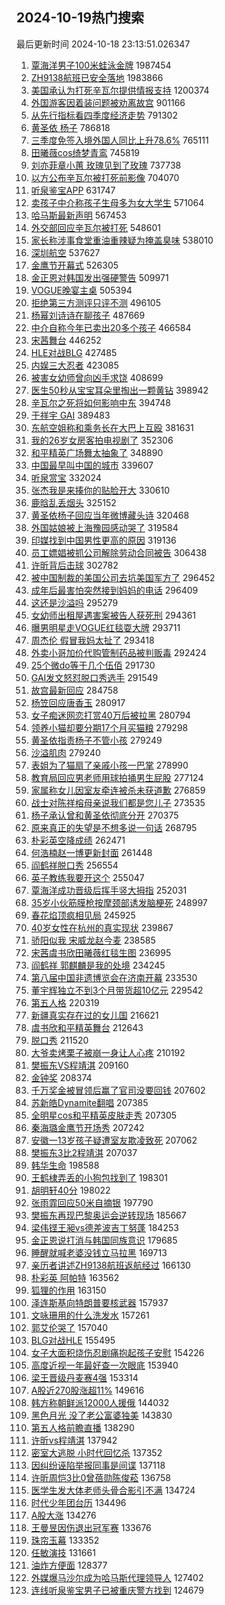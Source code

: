 ## 2024-10-19热门搜索 
最后更新时间 2024-10-18 23:13:51.026347 
1. [覃海洋男子100米蛙泳金牌](https://s.weibo.com/weibo?q=%23%E8%A6%83%E6%B5%B7%E6%B4%8B%E7%94%B7%E5%AD%90100%E7%B1%B3%E8%9B%99%E6%B3%B3%E9%87%91%E7%89%8C%23&t=31&band_rank=1&Refer=top) 1987454
1. [ZH9138航班已安全落地](https://s.weibo.com/weibo?q=%23ZH9138%E8%88%AA%E7%8F%AD%E5%B7%B2%E5%AE%89%E5%85%A8%E8%90%BD%E5%9C%B0%23&t=31&band_rank=1&Refer=top) 1983866
1. [美国承认为打死辛瓦尔提供情报支持](https://s.weibo.com/weibo?q=%23%E7%BE%8E%E5%9B%BD%E6%89%BF%E8%AE%A4%E4%B8%BA%E6%89%93%E6%AD%BB%E8%BE%9B%E7%93%A6%E5%B0%94%E6%8F%90%E4%BE%9B%E6%83%85%E6%8A%A5%E6%94%AF%E6%8C%81%23&t=31&band_rank=1&Refer=top) 1200374
1. [外国游客因着装问题被劝离故宫](https://s.weibo.com/weibo?q=%23%E5%A4%96%E5%9B%BD%E6%B8%B8%E5%AE%A2%E5%9B%A0%E7%9D%80%E8%A3%85%E9%97%AE%E9%A2%98%E8%A2%AB%E5%8A%9D%E7%A6%BB%E6%95%85%E5%AE%AB%23&t=31&band_rank=2&Refer=top) 901166
1. [从先行指标看四季度经济走势](https://s.weibo.com/weibo?q=%23%E4%BB%8E%E5%85%88%E8%A1%8C%E6%8C%87%E6%A0%87%E7%9C%8B%E5%9B%9B%E5%AD%A3%E5%BA%A6%E7%BB%8F%E6%B5%8E%E8%B5%B0%E5%8A%BF%23&t=31&band_rank=3&Refer=top) 791302
1. [黄圣依 杨子](https://s.weibo.com/weibo?q=%E9%BB%84%E5%9C%A3%E4%BE%9D%20%E6%9D%A8%E5%AD%90&t=31&band_rank=4&Refer=top) 786818
1. [三季度免签入境外国人同比上升78.6%](https://s.weibo.com/weibo?q=%23%E4%B8%89%E5%AD%A3%E5%BA%A6%E5%85%8D%E7%AD%BE%E5%85%A5%E5%A2%83%E5%A4%96%E5%9B%BD%E4%BA%BA%E5%90%8C%E6%AF%94%E4%B8%8A%E5%8D%8778.6%25%23&t=31&band_rank=3&Refer=top) 765111
1. [田曦薇cos绮梦青鸾](https://s.weibo.com/weibo?q=%23%E7%94%B0%E6%9B%A6%E8%96%87cos%E7%BB%AE%E6%A2%A6%E9%9D%92%E9%B8%BE%23&t=31&band_rank=4&Refer=top) 745819
1. [刘亦菲章小蕙 玫瑰见到了玫瑰](https://s.weibo.com/weibo?q=%E5%88%98%E4%BA%A6%E8%8F%B2%E7%AB%A0%E5%B0%8F%E8%95%99%20%E7%8E%AB%E7%91%B0%E8%A7%81%E5%88%B0%E4%BA%86%E7%8E%AB%E7%91%B0&t=31&band_rank=5&Refer=top) 737738
1. [以方公布辛瓦尔被打死前影像](https://s.weibo.com/weibo?q=%E4%BB%A5%E6%96%B9%E5%85%AC%E5%B8%83%E8%BE%9B%E7%93%A6%E5%B0%94%E8%A2%AB%E6%89%93%E6%AD%BB%E5%89%8D%E5%BD%B1%E5%83%8F&t=31&band_rank=6&Refer=top) 704070
1. [听泉鉴宝APP](https://s.weibo.com/weibo?q=%23%E5%90%AC%E6%B3%89%E9%89%B4%E5%AE%9DAPP%23&t=31&band_rank=5&Refer=top) 631747
1. [卖孩子中介称孩子生母多为女大学生](https://s.weibo.com/weibo?q=%23%E5%8D%96%E5%AD%A9%E5%AD%90%E4%B8%AD%E4%BB%8B%E7%A7%B0%E5%AD%A9%E5%AD%90%E7%94%9F%E6%AF%8D%E5%A4%9A%E4%B8%BA%E5%A5%B3%E5%A4%A7%E5%AD%A6%E7%94%9F%23&t=31&band_rank=6&Refer=top) 571064
1. [哈马斯最新声明](https://s.weibo.com/weibo?q=%23%E5%93%88%E9%A9%AC%E6%96%AF%E6%9C%80%E6%96%B0%E5%A3%B0%E6%98%8E%23&t=31&band_rank=7&Refer=top) 567453
1. [外交部回应辛瓦尔被打死](https://s.weibo.com/weibo?q=%23%E5%A4%96%E4%BA%A4%E9%83%A8%E5%9B%9E%E5%BA%94%E8%BE%9B%E7%93%A6%E5%B0%94%E8%A2%AB%E6%89%93%E6%AD%BB%23&t=31&band_rank=2&Refer=top) 548601
1. [家长称涉事食堂重油重辣疑为掩盖臭味](https://s.weibo.com/weibo?q=%23%E5%AE%B6%E9%95%BF%E7%A7%B0%E6%B6%89%E4%BA%8B%E9%A3%9F%E5%A0%82%E9%87%8D%E6%B2%B9%E9%87%8D%E8%BE%A3%E7%96%91%E4%B8%BA%E6%8E%A9%E7%9B%96%E8%87%AD%E5%91%B3%23&t=31&band_rank=7&Refer=top) 538010
1. [深圳航空](https://s.weibo.com/weibo?q=%E6%B7%B1%E5%9C%B3%E8%88%AA%E7%A9%BA&t=31&band_rank=4&Refer=top) 537627
1. [金鹰节开幕式](https://s.weibo.com/weibo?q=%E9%87%91%E9%B9%B0%E8%8A%82%E5%BC%80%E5%B9%95%E5%BC%8F&t=31&band_rank=8&Refer=top) 526305
1. [金正恩对韩国发出强硬警告](https://s.weibo.com/weibo?q=%23%E9%87%91%E6%AD%A3%E6%81%A9%E5%AF%B9%E9%9F%A9%E5%9B%BD%E5%8F%91%E5%87%BA%E5%BC%BA%E7%A1%AC%E8%AD%A6%E5%91%8A%23&t=31&band_rank=9&Refer=top) 509971
1. [VOGUE晚宴主桌](https://s.weibo.com/weibo?q=VOGUE%E6%99%9A%E5%AE%B4%E4%B8%BB%E6%A1%8C&t=31&band_rank=5&Refer=top) 505394
1. [拒绝第三方测评只评不测](https://s.weibo.com/weibo?q=%23%E6%8B%92%E7%BB%9D%E7%AC%AC%E4%B8%89%E6%96%B9%E6%B5%8B%E8%AF%84%E5%8F%AA%E8%AF%84%E4%B8%8D%E6%B5%8B%23&t=31&band_rank=10&Refer=top) 496105
1. [杨幂刘诗诗在聊孩子](https://s.weibo.com/weibo?q=%23%E6%9D%A8%E5%B9%82%E5%88%98%E8%AF%97%E8%AF%97%E5%9C%A8%E8%81%8A%E5%AD%A9%E5%AD%90%23&t=31&band_rank=11&Refer=top) 487669
1. [中介自称今年已卖出20多个孩子](https://s.weibo.com/weibo?q=%23%E4%B8%AD%E4%BB%8B%E8%87%AA%E7%A7%B0%E4%BB%8A%E5%B9%B4%E5%B7%B2%E5%8D%96%E5%87%BA20%E5%A4%9A%E4%B8%AA%E5%AD%A9%E5%AD%90%23&t=31&band_rank=6&Refer=top) 466584
1. [宋茜舞台](https://s.weibo.com/weibo?q=%E5%AE%8B%E8%8C%9C%E8%88%9E%E5%8F%B0&t=31&band_rank=9&Refer=top) 446252
1. [HLE对战BLG](https://s.weibo.com/weibo?q=%23HLE%E5%AF%B9%E6%88%98BLG%23&t=31&band_rank=13&Refer=top) 427485
1. [内娱三大忍者](https://s.weibo.com/weibo?q=%E5%86%85%E5%A8%B1%E4%B8%89%E5%A4%A7%E5%BF%8D%E8%80%85&t=31&band_rank=14&Refer=top) 423085
1. [被害女幼师曾向凶手求饶](https://s.weibo.com/weibo?q=%23%E8%A2%AB%E5%AE%B3%E5%A5%B3%E5%B9%BC%E5%B8%88%E6%9B%BE%E5%90%91%E5%87%B6%E6%89%8B%E6%B1%82%E9%A5%B6%23&t=31&band_rank=11&Refer=top) 408699
1. [医生50秒从宝宝耳朵里掏出一颗黄钻](https://s.weibo.com/weibo?q=%23%E5%8C%BB%E7%94%9F50%E7%A7%92%E4%BB%8E%E5%AE%9D%E5%AE%9D%E8%80%B3%E6%9C%B5%E9%87%8C%E6%8E%8F%E5%87%BA%E4%B8%80%E9%A2%97%E9%BB%84%E9%92%BB%23&t=31&band_rank=12&Refer=top) 398942
1. [辛瓦尔之死将如何影响中东](https://s.weibo.com/weibo?q=%23%E8%BE%9B%E7%93%A6%E5%B0%94%E4%B9%8B%E6%AD%BB%E5%B0%86%E5%A6%82%E4%BD%95%E5%BD%B1%E5%93%8D%E4%B8%AD%E4%B8%9C%23&t=31&band_rank=15&Refer=top) 394748
1. [于祥宇 GAI](https://s.weibo.com/weibo?q=%E4%BA%8E%E7%A5%A5%E5%AE%87%20GAI&t=31&band_rank=16&Refer=top) 389483
1. [东航空姐称和乘务长在大巴上互殴](https://s.weibo.com/weibo?q=%23%E4%B8%9C%E8%88%AA%E7%A9%BA%E5%A7%90%E7%A7%B0%E5%92%8C%E4%B9%98%E5%8A%A1%E9%95%BF%E5%9C%A8%E5%A4%A7%E5%B7%B4%E4%B8%8A%E4%BA%92%E6%AE%B4%23&t=31&band_rank=14&Refer=top) 381631
1. [我的26岁女房客拍电视剧了](https://s.weibo.com/weibo?q=%E6%88%91%E7%9A%8426%E5%B2%81%E5%A5%B3%E6%88%BF%E5%AE%A2%E6%8B%8D%E7%94%B5%E8%A7%86%E5%89%A7%E4%BA%86&t=31&band_rank=7&Refer=top) 352306
1. [和平精英广场舞太抽象了](https://s.weibo.com/weibo?q=%23%E5%92%8C%E5%B9%B3%E7%B2%BE%E8%8B%B1%E5%B9%BF%E5%9C%BA%E8%88%9E%E5%A4%AA%E6%8A%BD%E8%B1%A1%E4%BA%86%23&t=31&band_rank=16&Refer=top) 348890
1. [中国最早叫中国的城市](https://s.weibo.com/weibo?q=%23%E4%B8%AD%E5%9B%BD%E6%9C%80%E6%97%A9%E5%8F%AB%E4%B8%AD%E5%9B%BD%E7%9A%84%E5%9F%8E%E5%B8%82%23&t=31&band_rank=17&Refer=top) 339607
1. [听泉赏宝](https://s.weibo.com/weibo?q=%23%E5%90%AC%E6%B3%89%E8%B5%8F%E5%AE%9D%23&t=31&band_rank=18&Refer=top) 332024
1. [张杰我是来揍你的贴脸开大](https://s.weibo.com/weibo?q=%23%E5%BC%A0%E6%9D%B0%E6%88%91%E6%98%AF%E6%9D%A5%E6%8F%8D%E4%BD%A0%E7%9A%84%E8%B4%B4%E8%84%B8%E5%BC%80%E5%A4%A7%23&t=31&band_rank=19&Refer=top) 330610
1. [鹿晗乱丢烟头](https://s.weibo.com/weibo?q=%23%E9%B9%BF%E6%99%97%E4%B9%B1%E4%B8%A2%E7%83%9F%E5%A4%B4%23&t=31&band_rank=21&Refer=top) 325152
1. [黄圣依杨子回应当年微博藏头诗](https://s.weibo.com/weibo?q=%E9%BB%84%E5%9C%A3%E4%BE%9D%E6%9D%A8%E5%AD%90%E5%9B%9E%E5%BA%94%E5%BD%93%E5%B9%B4%E5%BE%AE%E5%8D%9A%E8%97%8F%E5%A4%B4%E8%AF%97&t=31&band_rank=22&Refer=top) 320468
1. [外国姑娘被上海豫园感动哭了](https://s.weibo.com/weibo?q=%23%E5%A4%96%E5%9B%BD%E5%A7%91%E5%A8%98%E8%A2%AB%E4%B8%8A%E6%B5%B7%E8%B1%AB%E5%9B%AD%E6%84%9F%E5%8A%A8%E5%93%AD%E4%BA%86%23&t=31&band_rank=23&Refer=top) 319584
1. [印媒找到中国男性更高的原因](https://s.weibo.com/weibo?q=%23%E5%8D%B0%E5%AA%92%E6%89%BE%E5%88%B0%E4%B8%AD%E5%9B%BD%E7%94%B7%E6%80%A7%E6%9B%B4%E9%AB%98%E7%9A%84%E5%8E%9F%E5%9B%A0%23&t=31&band_rank=17&Refer=top) 319136
1. [员工嫖娼被抓公司解除劳动合同被告](https://s.weibo.com/weibo?q=%23%E5%91%98%E5%B7%A5%E5%AB%96%E5%A8%BC%E8%A2%AB%E6%8A%93%E5%85%AC%E5%8F%B8%E8%A7%A3%E9%99%A4%E5%8A%B3%E5%8A%A8%E5%90%88%E5%90%8C%E8%A2%AB%E5%91%8A%23&t=31&band_rank=18&Refer=top) 306438
1. [许昕背后击球](https://s.weibo.com/weibo?q=%23%E8%AE%B8%E6%98%95%E8%83%8C%E5%90%8E%E5%87%BB%E7%90%83%23&t=31&band_rank=8&Refer=top) 302782
1. [被中国制裁的美国公司去坑美国军方了](https://s.weibo.com/weibo?q=%23%E8%A2%AB%E4%B8%AD%E5%9B%BD%E5%88%B6%E8%A3%81%E7%9A%84%E7%BE%8E%E5%9B%BD%E5%85%AC%E5%8F%B8%E5%8E%BB%E5%9D%91%E7%BE%8E%E5%9B%BD%E5%86%9B%E6%96%B9%E4%BA%86%23&t=31&band_rank=9&Refer=top) 296452
1. [成年后最害怕突然接到妈妈的电话](https://s.weibo.com/weibo?q=%23%E6%88%90%E5%B9%B4%E5%90%8E%E6%9C%80%E5%AE%B3%E6%80%95%E7%AA%81%E7%84%B6%E6%8E%A5%E5%88%B0%E5%A6%88%E5%A6%88%E7%9A%84%E7%94%B5%E8%AF%9D%23&t=31&band_rank=10&Refer=top) 296409
1. [这还是沙溢吗](https://s.weibo.com/weibo?q=%23%E8%BF%99%E8%BF%98%E6%98%AF%E6%B2%99%E6%BA%A2%E5%90%97%23&t=31&band_rank=11&Refer=top) 295279
1. [女幼师出租屋遇害案被告人获死刑](https://s.weibo.com/weibo?q=%23%E5%A5%B3%E5%B9%BC%E5%B8%88%E5%87%BA%E7%A7%9F%E5%B1%8B%E9%81%87%E5%AE%B3%E6%A1%88%E8%A2%AB%E5%91%8A%E4%BA%BA%E8%8E%B7%E6%AD%BB%E5%88%91%23&t=31&band_rank=12&Refer=top) 294361
1. [曝男明星走VOGUE红毯耍大牌](https://s.weibo.com/weibo?q=%23%E6%9B%9D%E7%94%B7%E6%98%8E%E6%98%9F%E8%B5%B0VOGUE%E7%BA%A2%E6%AF%AF%E8%80%8D%E5%A4%A7%E7%89%8C%23&t=31&band_rank=13&Refer=top) 293711
1. [周杰伦 假冒我妈太扯了](https://s.weibo.com/weibo?q=%E5%91%A8%E6%9D%B0%E4%BC%A6%20%E5%81%87%E5%86%92%E6%88%91%E5%A6%88%E5%A4%AA%E6%89%AF%E4%BA%86&t=31&band_rank=14&Refer=top) 293418
1. [外卖小哥加价代购管制药品被判贩毒](https://s.weibo.com/weibo?q=%23%E5%A4%96%E5%8D%96%E5%B0%8F%E5%93%A5%E5%8A%A0%E4%BB%B7%E4%BB%A3%E8%B4%AD%E7%AE%A1%E5%88%B6%E8%8D%AF%E5%93%81%E8%A2%AB%E5%88%A4%E8%B4%A9%E6%AF%92%23&t=31&band_rank=15&Refer=top) 292424
1. [25个微do等于几个伍佰](https://s.weibo.com/weibo?q=%2325%E4%B8%AA%E5%BE%AEdo%E7%AD%89%E4%BA%8E%E5%87%A0%E4%B8%AA%E4%BC%8D%E4%BD%B0%23&t=31&band_rank=16&Refer=top) 291730
1. [GAI发文怒怼脱口秀选手](https://s.weibo.com/weibo?q=%23GAI%E5%8F%91%E6%96%87%E6%80%92%E6%80%BC%E8%84%B1%E5%8F%A3%E7%A7%80%E9%80%89%E6%89%8B%23&t=31&band_rank=17&Refer=top) 291549
1. [故宫最新回应](https://s.weibo.com/weibo?q=%23%E6%95%85%E5%AE%AB%E6%9C%80%E6%96%B0%E5%9B%9E%E5%BA%94%23&t=31&band_rank=18&Refer=top) 284758
1. [杨笠回应唐香玉](https://s.weibo.com/weibo?q=%23%E6%9D%A8%E7%AC%A0%E5%9B%9E%E5%BA%94%E5%94%90%E9%A6%99%E7%8E%89%23&t=31&band_rank=19&Refer=top) 280917
1. [女子痴迷网恋打赏40万后被拉黑](https://s.weibo.com/weibo?q=%23%E5%A5%B3%E5%AD%90%E7%97%B4%E8%BF%B7%E7%BD%91%E6%81%8B%E6%89%93%E8%B5%8F40%E4%B8%87%E5%90%8E%E8%A2%AB%E6%8B%89%E9%BB%91%23&t=31&band_rank=20&Refer=top) 280794
1. [领养小猫却要分期17个月买猫粮](https://s.weibo.com/weibo?q=%23%E9%A2%86%E5%85%BB%E5%B0%8F%E7%8C%AB%E5%8D%B4%E8%A6%81%E5%88%86%E6%9C%9F17%E4%B8%AA%E6%9C%88%E4%B9%B0%E7%8C%AB%E7%B2%AE%23&t=31&band_rank=19&Refer=top) 279298
1. [黄圣依指责杨子不管小孩](https://s.weibo.com/weibo?q=%23%E9%BB%84%E5%9C%A3%E4%BE%9D%E6%8C%87%E8%B4%A3%E6%9D%A8%E5%AD%90%E4%B8%8D%E7%AE%A1%E5%B0%8F%E5%AD%A9%23&t=31&band_rank=20&Refer=top) 279249
1. [沙溢肌肉](https://s.weibo.com/weibo?q=%E6%B2%99%E6%BA%A2%E8%82%8C%E8%82%89&t=31&band_rank=22&Refer=top) 279240
1. [表姐为了猫扇了亲戚小孩一巴掌](https://s.weibo.com/weibo?q=%23%E8%A1%A8%E5%A7%90%E4%B8%BA%E4%BA%86%E7%8C%AB%E6%89%87%E4%BA%86%E4%BA%B2%E6%88%9A%E5%B0%8F%E5%AD%A9%E4%B8%80%E5%B7%B4%E6%8E%8C%23&t=31&band_rank=23&Refer=top) 278990
1. [教育局回应男老师用球拍捅男生屁股](https://s.weibo.com/weibo?q=%23%E6%95%99%E8%82%B2%E5%B1%80%E5%9B%9E%E5%BA%94%E7%94%B7%E8%80%81%E5%B8%88%E7%94%A8%E7%90%83%E6%8B%8D%E6%8D%85%E7%94%B7%E7%94%9F%E5%B1%81%E8%82%A1%23&t=31&band_rank=24&Refer=top) 277124
1. [家属称女儿因室友牵连被杀未获道歉](https://s.weibo.com/weibo?q=%23%E5%AE%B6%E5%B1%9E%E7%A7%B0%E5%A5%B3%E5%84%BF%E5%9B%A0%E5%AE%A4%E5%8F%8B%E7%89%B5%E8%BF%9E%E8%A2%AB%E6%9D%80%E6%9C%AA%E8%8E%B7%E9%81%93%E6%AD%89%23&t=31&band_rank=25&Refer=top) 276859
1. [战士对陈祥榕母亲说我们都是您儿子](https://s.weibo.com/weibo?q=%23%E6%88%98%E5%A3%AB%E5%AF%B9%E9%99%88%E7%A5%A5%E6%A6%95%E6%AF%8D%E4%BA%B2%E8%AF%B4%E6%88%91%E4%BB%AC%E9%83%BD%E6%98%AF%E6%82%A8%E5%84%BF%E5%AD%90%23&t=31&band_rank=24&Refer=top) 273535
1. [杨子承认曾和黄圣依彻底分开](https://s.weibo.com/weibo?q=%23%E6%9D%A8%E5%AD%90%E6%89%BF%E8%AE%A4%E6%9B%BE%E5%92%8C%E9%BB%84%E5%9C%A3%E4%BE%9D%E5%BD%BB%E5%BA%95%E5%88%86%E5%BC%80%23&t=31&band_rank=25&Refer=top) 270375
1. [原来真正的失望是不想多说一句话](https://s.weibo.com/weibo?q=%E5%8E%9F%E6%9D%A5%E7%9C%9F%E6%AD%A3%E7%9A%84%E5%A4%B1%E6%9C%9B%E6%98%AF%E4%B8%8D%E6%83%B3%E5%A4%9A%E8%AF%B4%E4%B8%80%E5%8F%A5%E8%AF%9D&t=31&band_rank=26&Refer=top) 268795
1. [朴彩英空降成绩](https://s.weibo.com/weibo?q=%23%E6%9C%B4%E5%BD%A9%E8%8B%B1%E7%A9%BA%E9%99%8D%E6%88%90%E7%BB%A9%23&t=31&band_rank=27&Refer=top) 262471
1. [何浩楠赵一博更新封面](https://s.weibo.com/weibo?q=%E4%BD%95%E6%B5%A9%E6%A5%A0%E8%B5%B5%E4%B8%80%E5%8D%9A%E6%9B%B4%E6%96%B0%E5%B0%81%E9%9D%A2&t=31&band_rank=28&Refer=top) 261448
1. [阎鹤祥脱口秀](https://s.weibo.com/weibo?q=%E9%98%8E%E9%B9%A4%E7%A5%A5%E8%84%B1%E5%8F%A3%E7%A7%80&t=31&band_rank=29&Refer=top) 256554
1. [英子教练我要开这个](https://s.weibo.com/weibo?q=%23%E8%8B%B1%E5%AD%90%E6%95%99%E7%BB%83%E6%88%91%E8%A6%81%E5%BC%80%E8%BF%99%E4%B8%AA%23&t=31&band_rank=30&Refer=top) 255047
1. [覃海洋成功晋级后挥手竖大拇指](https://s.weibo.com/weibo?q=%23%E8%A6%83%E6%B5%B7%E6%B4%8B%E6%88%90%E5%8A%9F%E6%99%8B%E7%BA%A7%E5%90%8E%E6%8C%A5%E6%89%8B%E7%AB%96%E5%A4%A7%E6%8B%87%E6%8C%87%23&t=31&band_rank=31&Refer=top) 252031
1. [35岁小伙筋膜枪按摩颈部诱发脑梗死](https://s.weibo.com/weibo?q=%2335%E5%B2%81%E5%B0%8F%E4%BC%99%E7%AD%8B%E8%86%9C%E6%9E%AA%E6%8C%89%E6%91%A9%E9%A2%88%E9%83%A8%E8%AF%B1%E5%8F%91%E8%84%91%E6%A2%97%E6%AD%BB%23&t=31&band_rank=26&Refer=top) 248997
1. [春花焰顶疯相见局](https://s.weibo.com/weibo?q=%23%E6%98%A5%E8%8A%B1%E7%84%B0%E9%A1%B6%E7%96%AF%E7%9B%B8%E8%A7%81%E5%B1%80%23&t=31&band_rank=32&Refer=top) 245925
1. [40岁女性在杭州的真实现状](https://s.weibo.com/weibo?q=%2340%E5%B2%81%E5%A5%B3%E6%80%A7%E5%9C%A8%E6%9D%AD%E5%B7%9E%E7%9A%84%E7%9C%9F%E5%AE%9E%E7%8E%B0%E7%8A%B6%23&t=31&band_rank=33&Refer=top) 239867
1. [骄阳似我 宋威龙赵今麦](https://s.weibo.com/weibo?q=%E9%AA%84%E9%98%B3%E4%BC%BC%E6%88%91%20%E5%AE%8B%E5%A8%81%E9%BE%99%E8%B5%B5%E4%BB%8A%E9%BA%A6&t=31&band_rank=35&Refer=top) 238585
1. [宋茜虞书欣田曦薇红毯生图](https://s.weibo.com/weibo?q=%23%E5%AE%8B%E8%8C%9C%E8%99%9E%E4%B9%A6%E6%AC%A3%E7%94%B0%E6%9B%A6%E8%96%87%E7%BA%A2%E6%AF%AF%E7%94%9F%E5%9B%BE%23&t=31&band_rank=28&Refer=top) 236995
1. [阎鹤祥 郭麒麟是我的处境](https://s.weibo.com/weibo?q=%E9%98%8E%E9%B9%A4%E7%A5%A5%20%E9%83%AD%E9%BA%92%E9%BA%9F%E6%98%AF%E6%88%91%E7%9A%84%E5%A4%84%E5%A2%83&t=31&band_rank=29&Refer=top) 234245
1. [第八届中国非遗博览会在济南开幕](https://s.weibo.com/weibo?q=%23%E7%AC%AC%E5%85%AB%E5%B1%8A%E4%B8%AD%E5%9B%BD%E9%9D%9E%E9%81%97%E5%8D%9A%E8%A7%88%E4%BC%9A%E5%9C%A8%E6%B5%8E%E5%8D%97%E5%BC%80%E5%B9%95%23&t=31&band_rank=30&Refer=top) 233530
1. [董宇辉独立不到3个月带货超10亿元](https://s.weibo.com/weibo?q=%23%E8%91%A3%E5%AE%87%E8%BE%89%E7%8B%AC%E7%AB%8B%E4%B8%8D%E5%88%B03%E4%B8%AA%E6%9C%88%E5%B8%A6%E8%B4%A7%E8%B6%8510%E4%BA%BF%E5%85%83%23&t=31&band_rank=32&Refer=top) 229542
1. [第五人格](https://s.weibo.com/weibo?q=%E7%AC%AC%E4%BA%94%E4%BA%BA%E6%A0%BC&t=31&band_rank=44&Refer=top) 220319
1. [新疆真实存在过的女儿国](https://s.weibo.com/weibo?q=%23%E6%96%B0%E7%96%86%E7%9C%9F%E5%AE%9E%E5%AD%98%E5%9C%A8%E8%BF%87%E7%9A%84%E5%A5%B3%E5%84%BF%E5%9B%BD%23&t=31&band_rank=34&Refer=top) 216621
1. [虞书欣和平精英舞台](https://s.weibo.com/weibo?q=%E8%99%9E%E4%B9%A6%E6%AC%A3%E5%92%8C%E5%B9%B3%E7%B2%BE%E8%8B%B1%E8%88%9E%E5%8F%B0&t=31&band_rank=35&Refer=top) 212643
1. [脱口秀](https://s.weibo.com/weibo?q=%E8%84%B1%E5%8F%A3%E7%A7%80&t=31&band_rank=36&Refer=top) 211520
1. [大爷卖烤栗子被崩一身让人心疼](https://s.weibo.com/weibo?q=%23%E5%A4%A7%E7%88%B7%E5%8D%96%E7%83%A4%E6%A0%97%E5%AD%90%E8%A2%AB%E5%B4%A9%E4%B8%80%E8%BA%AB%E8%AE%A9%E4%BA%BA%E5%BF%83%E7%96%BC%23&t=31&band_rank=28&Refer=top) 210192
1. [樊振东VS程靖淇](https://s.weibo.com/weibo?q=%23%E6%A8%8A%E6%8C%AF%E4%B8%9CVS%E7%A8%8B%E9%9D%96%E6%B7%87%23&t=31&band_rank=34&Refer=top) 209160
1. [金钟奖](https://s.weibo.com/weibo?q=%E9%87%91%E9%92%9F%E5%A5%96&t=31&band_rank=37&Refer=top) 208374
1. [千万奖金被冒领后赢了官司没要回钱](https://s.weibo.com/weibo?q=%23%E5%8D%83%E4%B8%87%E5%A5%96%E9%87%91%E8%A2%AB%E5%86%92%E9%A2%86%E5%90%8E%E8%B5%A2%E4%BA%86%E5%AE%98%E5%8F%B8%E6%B2%A1%E8%A6%81%E5%9B%9E%E9%92%B1%23&t=31&band_rank=35&Refer=top) 207602
1. [苏新皓Dynamite翻唱](https://s.weibo.com/weibo?q=%23%E8%8B%8F%E6%96%B0%E7%9A%93Dynamite%E7%BF%BB%E5%94%B1%23&t=31&band_rank=30&Refer=top) 207385
1. [全明星cos和平精英皮肤走秀](https://s.weibo.com/weibo?q=%23%E5%85%A8%E6%98%8E%E6%98%9Fcos%E5%92%8C%E5%B9%B3%E7%B2%BE%E8%8B%B1%E7%9A%AE%E8%82%A4%E8%B5%B0%E7%A7%80%23&t=31&band_rank=31&Refer=top) 207305
1. [秦海璐金鹰节开场秀](https://s.weibo.com/weibo?q=%23%E7%A7%A6%E6%B5%B7%E7%92%90%E9%87%91%E9%B9%B0%E8%8A%82%E5%BC%80%E5%9C%BA%E7%A7%80%23&t=31&band_rank=38&Refer=top) 207242
1. [安徽一13岁孩子疑遭室友欺凌致死](https://s.weibo.com/weibo?q=%23%E5%AE%89%E5%BE%BD%E4%B8%8013%E5%B2%81%E5%AD%A9%E5%AD%90%E7%96%91%E9%81%AD%E5%AE%A4%E5%8F%8B%E6%AC%BA%E5%87%8C%E8%87%B4%E6%AD%BB%23&t=31&band_rank=39&Refer=top) 207062
1. [樊振东3比2程靖淇](https://s.weibo.com/weibo?q=%E6%A8%8A%E6%8C%AF%E4%B8%9C3%E6%AF%942%E7%A8%8B%E9%9D%96%E6%B7%87&t=31&band_rank=32&Refer=top) 207037
1. [韩华生命](https://s.weibo.com/weibo?q=%E9%9F%A9%E5%8D%8E%E7%94%9F%E5%91%BD&t=31&band_rank=40&Refer=top) 198588
1. [王鹤棣弄丢的小狗包找到了](https://s.weibo.com/weibo?q=%23%E7%8E%8B%E9%B9%A4%E6%A3%A3%E5%BC%84%E4%B8%A2%E7%9A%84%E5%B0%8F%E7%8B%97%E5%8C%85%E6%89%BE%E5%88%B0%E4%BA%86%23&t=31&band_rank=41&Refer=top) 198301
1. [胡明轩40分](https://s.weibo.com/weibo?q=%23%E8%83%A1%E6%98%8E%E8%BD%A940%E5%88%86%23&t=31&band_rank=42&Refer=top) 198022
1. [张雨霏回应50米自摘银](https://s.weibo.com/weibo?q=%23%E5%BC%A0%E9%9B%A8%E9%9C%8F%E5%9B%9E%E5%BA%9450%E7%B1%B3%E8%87%AA%E6%91%98%E9%93%B6%23&t=31&band_rank=43&Refer=top) 197790
1. [樊振东再现巴黎奥运会逆转现场](https://s.weibo.com/weibo?q=%23%E6%A8%8A%E6%8C%AF%E4%B8%9C%E5%86%8D%E7%8E%B0%E5%B7%B4%E9%BB%8E%E5%A5%A5%E8%BF%90%E4%BC%9A%E9%80%86%E8%BD%AC%E7%8E%B0%E5%9C%BA%23&t=31&band_rank=44&Refer=top) 185667
1. [梁伟铿王昶vs德差波吉丁努蓬](https://s.weibo.com/weibo?q=%23%E6%A2%81%E4%BC%9F%E9%93%BF%E7%8E%8B%E6%98%B6vs%E5%BE%B7%E5%B7%AE%E6%B3%A2%E5%90%89%E4%B8%81%E5%8A%AA%E8%93%AC%23&t=31&band_rank=36&Refer=top) 184253
1. [金正恩说打消与韩国同族意识](https://s.weibo.com/weibo?q=%23%E9%87%91%E6%AD%A3%E6%81%A9%E8%AF%B4%E6%89%93%E6%B6%88%E4%B8%8E%E9%9F%A9%E5%9B%BD%E5%90%8C%E6%97%8F%E6%84%8F%E8%AF%86%23&t=31&band_rank=36&Refer=top) 179685
1. [睡醒就喊老婆没钱立马拉黑](https://s.weibo.com/weibo?q=%23%E7%9D%A1%E9%86%92%E5%B0%B1%E5%96%8A%E8%80%81%E5%A9%86%E6%B2%A1%E9%92%B1%E7%AB%8B%E9%A9%AC%E6%8B%89%E9%BB%91%23&t=31&band_rank=46&Refer=top) 169713
1. [亲历者讲述ZH9138航班返航经过](https://s.weibo.com/weibo?q=%23%E4%BA%B2%E5%8E%86%E8%80%85%E8%AE%B2%E8%BF%B0ZH9138%E8%88%AA%E7%8F%AD%E8%BF%94%E8%88%AA%E7%BB%8F%E8%BF%87%23&t=31&band_rank=38&Refer=top) 166130
1. [朴彩英 阿帕特](https://s.weibo.com/weibo?q=%E6%9C%B4%E5%BD%A9%E8%8B%B1%20%E9%98%BF%E5%B8%95%E7%89%B9&t=31&band_rank=48&Refer=top) 163562
1. [狐狸的作用](https://s.weibo.com/weibo?q=%E7%8B%90%E7%8B%B8%E7%9A%84%E4%BD%9C%E7%94%A8&t=31&band_rank=49&Refer=top) 163150
1. [泽连斯基向特朗普要核武器](https://s.weibo.com/weibo?q=%23%E6%B3%BD%E8%BF%9E%E6%96%AF%E5%9F%BA%E5%90%91%E7%89%B9%E6%9C%97%E6%99%AE%E8%A6%81%E6%A0%B8%E6%AD%A6%E5%99%A8%23&t=31&band_rank=39&Refer=top) 157937
1. [文咏珊用的什么洗发水](https://s.weibo.com/weibo?q=%E6%96%87%E5%92%8F%E7%8F%8A%E7%94%A8%E7%9A%84%E4%BB%80%E4%B9%88%E6%B4%97%E5%8F%91%E6%B0%B4&t=31&band_rank=40&Refer=top) 157261
1. [郭艾伦哭了](https://s.weibo.com/weibo?q=%23%E9%83%AD%E8%89%BE%E4%BC%A6%E5%93%AD%E4%BA%86%23&t=31&band_rank=41&Refer=top) 157040
1. [BLG对战HLE](https://s.weibo.com/weibo?q=%23BLG%E5%AF%B9%E6%88%98HLE%23&t=31&band_rank=42&Refer=top) 155495
1. [女子大面积烧伤忍剧痛抱起孩子安慰](https://s.weibo.com/weibo?q=%23%E5%A5%B3%E5%AD%90%E5%A4%A7%E9%9D%A2%E7%A7%AF%E7%83%A7%E4%BC%A4%E5%BF%8D%E5%89%A7%E7%97%9B%E6%8A%B1%E8%B5%B7%E5%AD%A9%E5%AD%90%E5%AE%89%E6%85%B0%23&t=31&band_rank=37&Refer=top) 154226
1. [高度近视一年最好查一次眼底](https://s.weibo.com/weibo?q=%E9%AB%98%E5%BA%A6%E8%BF%91%E8%A7%86%E4%B8%80%E5%B9%B4%E6%9C%80%E5%A5%BD%E6%9F%A5%E4%B8%80%E6%AC%A1%E7%9C%BC%E5%BA%95&t=31&band_rank=38&Refer=top) 153940
1. [梁王晋级丹麦赛4强](https://s.weibo.com/weibo?q=%23%E6%A2%81%E7%8E%8B%E6%99%8B%E7%BA%A7%E4%B8%B9%E9%BA%A6%E8%B5%9B4%E5%BC%BA%23&t=31&band_rank=43&Refer=top) 153314
1. [A股近270股涨超11%](https://s.weibo.com/weibo?q=%23A%E8%82%A1%E8%BF%91270%E8%82%A1%E6%B6%A8%E8%B6%8511%25%23&t=31&band_rank=39&Refer=top) 149616
1. [韩方称朝鲜派12000人援俄](https://s.weibo.com/weibo?q=%23%E9%9F%A9%E6%96%B9%E7%A7%B0%E6%9C%9D%E9%B2%9C%E6%B4%BE12000%E4%BA%BA%E6%8F%B4%E4%BF%84%23&t=31&band_rank=45&Refer=top) 144032
1. [黑色月光 没了老公富婆独美](https://s.weibo.com/weibo?q=%E9%BB%91%E8%89%B2%E6%9C%88%E5%85%89%20%E6%B2%A1%E4%BA%86%E8%80%81%E5%85%AC%E5%AF%8C%E5%A9%86%E7%8B%AC%E7%BE%8E&t=31&band_rank=40&Refer=top) 143830
1. [第五人格前瞻直播](https://s.weibo.com/weibo?q=%23%E7%AC%AC%E4%BA%94%E4%BA%BA%E6%A0%BC%E5%89%8D%E7%9E%BB%E7%9B%B4%E6%92%AD%23&t=31&band_rank=46&Refer=top) 138290
1. [许昕vs程靖淇](https://s.weibo.com/weibo?q=%23%E8%AE%B8%E6%98%95vs%E7%A8%8B%E9%9D%96%E6%B7%87%23&t=31&band_rank=41&Refer=top) 137942
1. [密室大逃脱 小时代回忆杀](https://s.weibo.com/weibo?q=%E5%AF%86%E5%AE%A4%E5%A4%A7%E9%80%83%E8%84%B1%20%E5%B0%8F%E6%97%B6%E4%BB%A3%E5%9B%9E%E5%BF%86%E6%9D%80&t=31&band_rank=47&Refer=top) 137352
1. [因纠纷诬陷举报同事是间谍](https://s.weibo.com/weibo?q=%23%E5%9B%A0%E7%BA%A0%E7%BA%B7%E8%AF%AC%E9%99%B7%E4%B8%BE%E6%8A%A5%E5%90%8C%E4%BA%8B%E6%98%AF%E9%97%B4%E8%B0%8D%23&t=31&band_rank=42&Refer=top) 137118
1. [许昕周恺3比0曾蓓勋陈俊菘](https://s.weibo.com/weibo?q=%23%E8%AE%B8%E6%98%95%E5%91%A8%E6%81%BA3%E6%AF%940%E6%9B%BE%E8%93%93%E5%8B%8B%E9%99%88%E4%BF%8A%E8%8F%98%23&t=31&band_rank=43&Refer=top) 136758
1. [医学生发大体老师头骨合影引不满](https://s.weibo.com/weibo?q=%23%E5%8C%BB%E5%AD%A6%E7%94%9F%E5%8F%91%E5%A4%A7%E4%BD%93%E8%80%81%E5%B8%88%E5%A4%B4%E9%AA%A8%E5%90%88%E5%BD%B1%E5%BC%95%E4%B8%8D%E6%BB%A1%23&t=31&band_rank=45&Refer=top) 134724
1. [时代少年团台历](https://s.weibo.com/weibo?q=%E6%97%B6%E4%BB%A3%E5%B0%91%E5%B9%B4%E5%9B%A2%E5%8F%B0%E5%8E%86&t=31&band_rank=48&Refer=top) 134496
1. [A股大涨](https://s.weibo.com/weibo?q=%23A%E8%82%A1%E5%A4%A7%E6%B6%A8%23&t=31&band_rank=49&Refer=top) 134276
1. [王曼昱因伤退出冠军赛](https://s.weibo.com/weibo?q=%23%E7%8E%8B%E6%9B%BC%E6%98%B1%E5%9B%A0%E4%BC%A4%E9%80%80%E5%87%BA%E5%86%A0%E5%86%9B%E8%B5%9B%23&t=31&band_rank=46&Refer=top) 133676
1. [珠帘玉幕](https://s.weibo.com/weibo?q=%E7%8F%A0%E5%B8%98%E7%8E%89%E5%B9%95&t=31&band_rank=47&Refer=top) 133352
1. [任敏演技](https://s.weibo.com/weibo?q=%E4%BB%BB%E6%95%8F%E6%BC%94%E6%8A%80&t=31&band_rank=50&Refer=top) 131661
1. [油炸方便面](https://s.weibo.com/weibo?q=%E6%B2%B9%E7%82%B8%E6%96%B9%E4%BE%BF%E9%9D%A2&t=31&band_rank=48&Refer=top) 128377
1. [外媒爆马沙尔成为哈马斯代理领导人](https://s.weibo.com/weibo?q=%23%E5%A4%96%E5%AA%92%E7%88%86%E9%A9%AC%E6%B2%99%E5%B0%94%E6%88%90%E4%B8%BA%E5%93%88%E9%A9%AC%E6%96%AF%E4%BB%A3%E7%90%86%E9%A2%86%E5%AF%BC%E4%BA%BA%23&t=31&band_rank=49&Refer=top) 127402
1. [连线听泉鉴宝男子已被重庆警方找到](https://s.weibo.com/weibo?q=%23%E8%BF%9E%E7%BA%BF%E5%90%AC%E6%B3%89%E9%89%B4%E5%AE%9D%E7%94%B7%E5%AD%90%E5%B7%B2%E8%A2%AB%E9%87%8D%E5%BA%86%E8%AD%A6%E6%96%B9%E6%89%BE%E5%88%B0%23&t=31&band_rank=50&Refer=top) 124679
